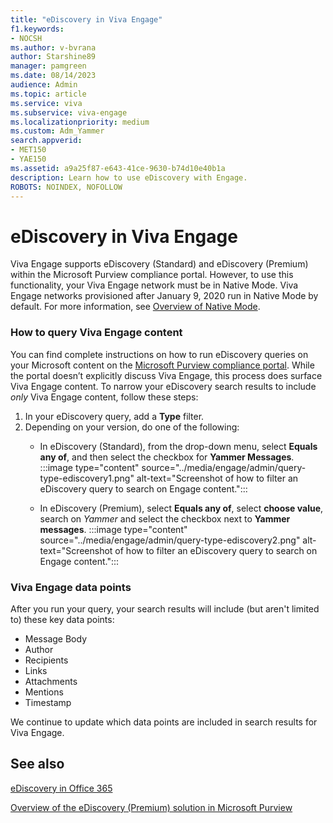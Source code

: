 ```yaml
---
title: "eDiscovery in Viva Engage"
f1.keywords:
- NOCSH
ms.author: v-bvrana
author: Starshine89
manager: pamgreen
ms.date: 08/14/2023
audience: Admin
ms.topic: article
ms.service: viva
ms.subservice: viva-engage
ms.localizationpriority: medium
ms.custom: Adm_Yammer
search.appverid:     
- MET150
- YAE150
ms.assetid: a9a25f87-e643-41ce-9630-b74d10e40b1a
description: Learn how to use eDiscovery with Engage.
ROBOTS: NOINDEX, NOFOLLOW 
---
```


# eDiscovery in Viva Engage

Viva Engage supports eDiscovery (Standard) and eDiscovery (Premium) within the Microsoft Purview compliance portal. However, to use this functionality, your Viva Engage network must be in Native Mode. Viva Engage networks provisioned after January 9, 2020 run in Native Mode by 
default. For more information, see [Overview of Native Mode](overview-native-mode.md).

### How to query Viva Engage content 

You can find complete instructions on how to run eDiscovery queries on your Microsoft content on the [Microsoft Purview compliance portal](/purview/). While the portal doesn’t explicitly discuss Viva Engage, this process does surface Viva Engage content. To narrow your eDiscovery search results to include _only_ Viva Engage content, follow these steps:  

1. In your eDiscovery query, add a **Type** filter. 
1. Depending on your version, do one of the following:  
    -  In eDiscovery (Standard), from the drop-down menu, select **Equals any of**, and then select the checkbox for **Yammer Messages**.
    :::image type="content" source="../media/engage/admin/query-type-ediscovery1.png" alt-text="Screenshot of how to filter an eDiscovery query to search on Engage content.":::

    - In eDiscovery (Premium), select **Equals any of**, select **choose value**, search on *Yammer* and select the checkbox next to **Yammer messages**. 
    :::image type="content" source="../media/engage/admin/query-type-ediscovery2.png" alt-text="Screenshot of how to filter an eDiscovery query to search on Engage content.":::

### Viva Engage data points 
After you run your query, your search results will include (but aren't limited to) these key data points:  

- Message Body
- Author
- Recipients
- Links 
- Attachments
- Mentions 
- Timestamp

We continue to update which data points are included in search results for Viva Engage.

## See also
[eDiscovery in Office 365](/office365/securitycompliance/ediscovery)

[Overview of the eDiscovery (Premium) solution in Microsoft Purview](/office365/securitycompliance/office-365-advanced-ediscovery)
